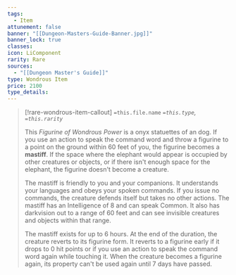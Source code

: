 ```yaml
---
tags:
  - Item
attunement: false
banner: "[[Dungeon-Masters-Guide-Banner.jpg]]"
banner_lock: true
classes: 
icon: LiComponent
rarity: Rare
sources:
  - "[[Dungeon Master's Guide]]"
type: Wondrous Item
price: 2100
type_details:
---
```

>[!rare-wondrous-item-callout] `=this.file.name`
>*`=this.type`, `=this.rarity`*
>
>This *Figurine of Wondrous Power* is a onyx statuettes of an dog. If you use an action to speak the command word and throw a figurine to a point on the ground within 60 feet of you, the figurine becomes a **mastiff**. If the space where the elephant would appear is occupied by other creatures or objects, or if there isn't enough space for the elephant, the figurine doesn't become a creature. 
>
>The mastiff is friendly to you and your companions. It understands your languages and obeys your spoken commands. If you issue no commands, the creature defends itself but takes no other actions. The mastiff has an Intelligence of 8 and can speak Common. It also has darkvision out to a range of 60 feet and can see invisible creatures and objects within that range.
>
>The mastiff exists for up to 6 hours. At the end of the duration, the creature reverts to its figurine form. It reverts to a figurine early if it drops to 0 hit points or if you use an action to speak the command word again while touching it. When the creature becomes a figurine again, its property can't be used again until 7 days have passed.

